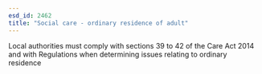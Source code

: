 ```yaml
---
esd_id: 2462
title: "Social care - ordinary residence of adult"
---
```


Local authorities must comply with sections 39 to 42 of the Care Act 2014 and with Regulations when determining issues relating to ordinary residence

